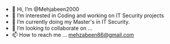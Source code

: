 - 👋 Hi, I’m @Mehjabeen2000
- 👀 I’m interested in Coding and working on IT Security projects
- 🌱 I’m currently doing my Master's in IT Security.
- 💞️ I’m looking to collaborate on ...
- 📫 How to reach me ... mehzabeen86@gmail.com

<!---
Mehjabeen2000/Mehjabeen2000 is a ✨ special ✨ repository because its `README.md` (this file) appears on your GitHub profile.
You can click the Preview link to take a look at your changes.
--->
